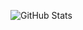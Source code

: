 ![GitHub Stats](https://github-readme-stats.vercel.app/api?username=hqkqn32&show_icons=true&theme=radical&include_all_commits=true&count_private=true&cache_seconds=1800)
